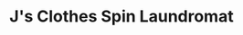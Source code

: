 ---
title: "J's Clothes Spin Laundromat"
url: /forest-park/js-clothes-spin-laundromat/
shop: Wäscherei
---